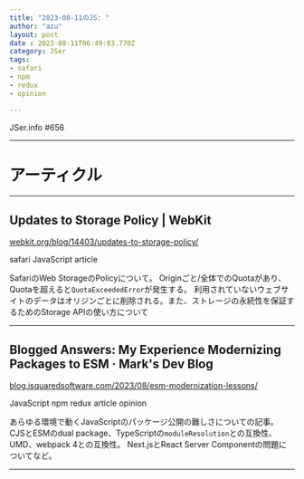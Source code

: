 ```yaml
---
title: "2023-08-11のJS: "
author: "azu"
layout: post
date : 2023-08-11T06:49:03.770Z
category: JSer
tags:
- safari
- npm
- redux
- opinion

---
```


JSer.info #656

----

<h1 class="site-genre">アーティクル</h1>

----

## Updates to Storage Policy | WebKit
[webkit.org/blog/14403/updates-to-storage-policy/](https://webkit.org/blog/14403/updates-to-storage-policy/ "Updates to Storage Policy | WebKit")
<p class="jser-tags jser-tag-icon"><span class="jser-tag">safari</span> <span class="jser-tag">JavaScript</span> <span class="jser-tag">article</span></p>

SafariのWeb StorageのPolicyについて。
Originごと/全体でのQuotaがあり、Quotaを超えると`QuotaExceededError`が発生する。
利用されていないウェブサイトのデータはオリジンごとに削除される。また、ストレージの永続性を保証するためのStorage APIの使い方について


----

## Blogged Answers: My Experience Modernizing Packages to ESM · Mark&#039;s Dev Blog
[blog.isquaredsoftware.com/2023/08/esm-modernization-lessons/](https://blog.isquaredsoftware.com/2023/08/esm-modernization-lessons/ "Blogged Answers: My Experience Modernizing Packages to ESM · Mark&#039;s Dev Blog")
<p class="jser-tags jser-tag-icon"><span class="jser-tag">JavaScript</span> <span class="jser-tag">npm</span> <span class="jser-tag">redux</span> <span class="jser-tag">article</span> <span class="jser-tag">opinion</span></p>

あらゆる環境で動くJavaScriptのパッケージ公開の難しさについての記事。
CJSとESMのdual package、TypeScriptの`moduleResolution`との互換性、UMD、webpack 4との互換性。
Next.jsとReact Server Componentの問題についてなど。


----
